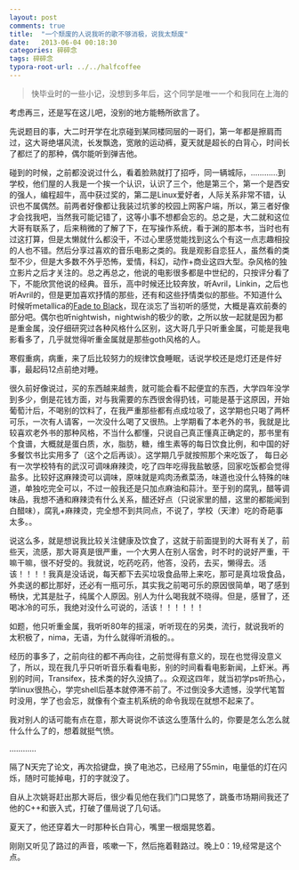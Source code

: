```yaml
---
layout: post
comments: true
title:  "一个颓废的人说我听的歌不够消极，说我太颓废"
date:   2013-06-04 00:18:30
categories: 碎碎念
tags: 碎碎念
typora-root-url: ../../halfcoffee
---
```




> 快毕业时的一些小记，没想到多年后，这个同学是唯一一个和我同在上海的



考虑再三，还是写在这儿吧，没别的地方能畅所欲言了。

先说题目的事，大二时开学在北京碰到某同楼同层的一哥们，第一年都是擦肩而过，这大哥绝堪风流，长发飘逸，宽敞的运动裤，夏天就是超长的白背心，时间长了都烂了的那种，偶尔能听到弹吉他。

碰到的时候，之前都没说过什么，看着脸熟就打了招呼，同一辆城际，…………到学校，他们屋的人我是一个挨一个认识，认识了三个，他是第三个，第一个是西安的强人，编程超牛，高中获过奖的，第二是Linux爱好者，人际关系非常不错，认识也不属偶然。前两者好像都让我装过坑爹的校园上网客户端，所以，第三者好像才会找我吧，当然我可能记错了，这等小事不想都会忘的。总之是，大二就和这位大哥有联系了，后来稍微的了解了下，在写操作系统，看于渊的那本书，当时也有过这打算，但是太懒就什么都没干，不过心里感觉能找到这么个有这一点志趣相投的人也不错。然后分享过喜欢的音乐电影之类的。我是观影自恋狂人，虽然看的类型不少，但是大多数不外乎恐怖，爱情，科幻，动作+商业这四大型。杂风格的独立影片之后才关注的。总之再总之，他说的电影很多都是中世纪的，只按评分看了下，不能欣赏他说的经典。音乐，高中时候还比较奔放，听Avril，Linkin，之后也听Avril的，但是更加喜欢抒情的那些，还有和这些抒情类似的那些。不知道什么时候听metallica的[Fade to Black](http://www.xiami.com/song/1070164)，现在淡忘了当初听的感觉，大概是喜欢前奏的部分吧。偶尔也听nightwish，nightwish的极少的歌，之所以放一起就是因为都是重金属，没仔细研究过各种风格什么区别，这大哥几乎只听重金属，可能是我电影看多了，几乎就觉得听重金属就是那些goth风格的人。

寒假重病，病重，来了后比较努力的规律饮食睡眠，话说学校还是熄灯还是件好事，最起码12点前绝对睡。

很久前好像说过，买的东西越来越贵，就可能会看不起便宜的东西，大学四年没学到多少，倒是花钱方面，对与我需要的东西很舍得扔钱，可能是基于这原因，开始葡萄汁后，不喝别的饮料了，在我严重那些都有点成垃圾了，这学期也只喝了两杯可乐，一次有人请客，一次没什么喝了又很热。上学期看了本老外的书，我就是比较喜欢老外书的那种风格，不当什么都懂，只说自己真正懂真正确定的，那书里有个食谱，大概就是蛋白质，水，脂肪，糖，维生素等的每日饮食比例，和中国的好多餐饮书比实用多了（这个之后再谈）。这学期几乎就按照那个来吃饭了， 每日必有一次学校特有的武汉可调味麻辣烫，吃了四年吃得我盐敏感，回家吃饭都会觉得盐多。比较好这麻辣烫可以调味，原味就是鸡肉汤煮菜汤，味道也没什么特殊的味道，单独吃完全可以，不过一般我还是只加点麻油和蒜汁。至于别的腐乳，醋等调味品，我想不通和麻辣烫有什么关系，醋还好点（只说家里的醋，这里的都能闻到白醋味），腐乳+麻辣烫，完全想不到共同点，不说了，学校（天津）吃的奇葩事太多。。

说这么多，就是想说我比较关注健康及饮食了，这就于前面提到的大哥有关了，前些天，流感，那大哥真是很严重，一个大男人在别人宿舍，时不时的说好严重，干嘛干嘛，很不好受的。我就说，吃药吃药，他答，没药，去买，懒得去。活该！！！！我真是没话说，每天都下去买垃圾食品带上来吃，那可是真垃圾食品，外卖送的都比那好，还必有一瓶可乐，其实我之前喝可乐的原因很简单，喝了感到畅快，尤其是肚子，纯属个人原因。别人为什么喝我就不晓得。但是，感冒了，还喝冰冷的可乐，我绝对没什么可说的，活该！！！！！！

如题，他只听重金属，我听听80年的摇滚，听听现在的另类，流行，就说我听的太积极了，nima，无语，为什么就得听消极的。。

经历的事多了，之前向往的都不再向往，之前觉得有意义的，现在也觉得没意义了，所以，现在我几乎只听听音乐看看电影，别的时间看看电影新闻，上虾米。再别的时间，Transifex，技术类的好久没搞了。。众观这四年，就当初学ps听热心，学linux很热心，学完shell后基本就停滞不前了。不过倒没多大遗憾，没学代笔暂时没用，学了也会忘，就像有个查主机系统的命令我现在就想不起来了。

我对别人的话可能有点在意，那大哥说你不该这么堕落什么的，你要是怎么怎么就什么什么了的，想着就挺气愤。

…………

隔了N天完了论文，再次拾键盘，换了电池芯，已经用了55min，电量低的灯在闪烁，随时可能掉电，打的字就没了。

自从上次姚哥赶出那大哥后，很少看见他在我们门口晃悠了，跳蚤市场期间我还了他的C++和嵌入式，打破了僵局说了几句话。

夏天了，他还穿着大一时那种长白背心，嘴里一根烟晃悠着。

刚刚又听见了路过的声音，咳嗽一下，然后拖着鞋路过。晚上0：19,经常是这个点。
